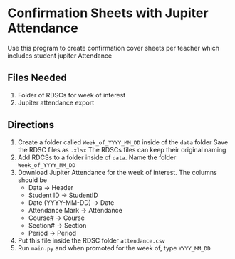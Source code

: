 # Confirmation Sheets with Jupiter Attendance

Use this program to create confirmation cover sheets per teacher which includes student jupiter Attendance

## Files Needed
1. Folder of RDSCs for week of interest
2. Jupiter attendance export 

## Directions
1. Create a folder called `Week_of_YYYY_MM_DD` inside of the `data` folder 
Save the RDSC files as `.xlsx` The RDSCs files can keep their original naming 
2. Add RDCSs to a folder inside of `data`. Name the folder `Week_of_YYYY_MM_DD`
3. Download Jupiter Attendance for the week of interest. The columns should be 
    - Data -> Header
    - Student ID -> StudentID
    - Date (YYYY-MM-DD) -> Date
    - Attendance Mark -> Attendance
    - Course# -> Course
    - Section# -> Section
    - Period -> Period
4. Put this file inside the RDSC folder `attendance.csv`
5. Run `main.py` and when promoted for the week of, type `YYYY_MM_DD`